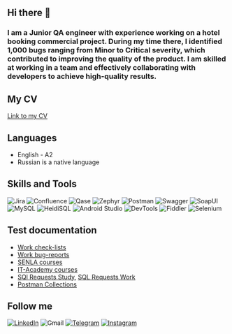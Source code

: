 ## Hi there 👋

### I am a Junior QA engineer with experience working on a hotel booking commercial project. During my time there, I identified 1,000 bugs ranging from Minor to Critical severity, which contributed to improving the quality of the product. I am skilled at working in a team and effectively collaborating with developers to achieve high-quality results.

## My CV 
[Link to my CV](https://drive.google.com/file/d/1eRfzYV2qVbYljyJAqoZrNqQwZReqhANk/view?usp=sharing)
## Languages
- English - A2
- Russian is a native language

## Skills and Tools
![Jira](https://img.shields.io/badge/Jira-white?style=for-the-badge&logo=JiraSoftware&logoColor=blue)
![Confluence](https://img.shields.io/badge/Confluence-white?style=for-the-badge&logo=Confluence&logoColor=blue)
![Qase](https://img.shields.io/badge/Qase-white?style=for-the-badge&logo=Qase&logoColor=00008B)
![Zephyr](https://img.shields.io/badge/Zephyr-white?style=for-the-badge&logo=Zephyr&logoColor=blue)
![Postman](https://img.shields.io/badge/Postman-white?style=for-the-badge&logo=Postman&logoColor=ed512f)
![Swagger](https://img.shields.io/badge/Swagger-white?style=for-the-badge&logo=Swagger)
![SoapUI](https://img.shields.io/badge/SoapUI-white?style=for-the-badge&logo=SoapUI&logoColor=ebe011)
![MySQL](https://img.shields.io/badge/MySQL%20Workbench-white?style=for-the-badge&logo=mysql&logoColor=blue)
![HeidiSQL](https://img.shields.io/badge/HeidiSQL-white?style=for-the-badge&logo=HeidiSQL)
![Android Studio](https://img.shields.io/badge/Android%20Studio-white?style=for-the-badge&logo=AndroidStudio)
![DevTools](https://img.shields.io/badge/DevTools-white?style=for-the-badge&logo=DevTools)
![Fiddler](https://img.shields.io/badge/Fiddler-white?style=for-the-badge&logo=fiddler&logoColor=199b54)
![Selenium](https://img.shields.io/badge/Selenium-white?style=for-the-badge&logo=selenium&)


## Test documentation
- [Work check-lists](https://drive.google.com/drive/folders/12-jAnmwSgckfBeUNF7bSYk3y6os_fnb_?usp=sharing)
- [Work bug-reports](https://drive.google.com/file/d/1N3_osR673XjLnFR2_rcyAf1yM4-9VM5K/view?usp=sharing)
- [SENLA courses](https://github.com/DashaBelenik/SENLA-courses.git)
- [IT-Academy courses](https://github.com/DashaBelenik/IT-Academy-courses.git)
- [SQl Requests Study](https://drive.google.com/file/d/1uk0TgltbYIivv1VkGS__BJoCzLsuTRFW/view?usp=sharing), [SQL Requests Work](https://drive.google.com/file/d/1xCYFFWpIVzhzT8qf-nMCpFWPON-fra4g/view?usp=sharing)
- [Postman Collections](https://drive.google.com/file/d/1lNJ3XlkQNc74MejGMJCv7ozRHE2Cn0H-/view?usp=sharing)



## Follow me 
[![LinkedIn](https://img.shields.io/badge/LinkedIn-0077B5?style=for-the-badge&logo=linkedin&logoColor=white)](https://www.linkedin.com/in/darya-bialenik-619994332/)
![Gmail](https://img.shields.io/badge/dasha.belenik@gmail.com-white?style=for-the-badge&logo=gmail)
[![Telegram](https://img.shields.io/badge/Telegram-0077B5?style=for-the-badge&logo=Telegram&logoColor=white)](https://t.me/Belochka_02)
[![Instagram](https://img.shields.io/badge/Instagram-ed3f6d?style=for-the-badge&logo=Instagram&logoColor=white)](https://www.instagram.com/dasha_belenik/#)



